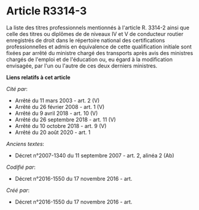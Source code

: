 # Article R3314-3

La liste des titres professionnels mentionnés à l'article R. 3314-2 ainsi que celle des titres ou diplômes de de niveaux IV
et V de conducteur routier enregistrés de droit dans le répertoire national des certifications professionnelles et admis en
équivalence de cette qualification initiale sont fixées par arrêté du ministre chargé des transports après avis des ministres
chargés de l'emploi et de l'éducation ou, eu égard à la modification envisagée, par l'un ou l'autre de ces deux derniers
ministres.

**Liens relatifs à cet article**

_Cité par_:

  - Arrêté du 11 mars 2003 - art. 2 (V)
  - Arrêté du 26 février 2008 - art. 1 (V)
  - Arrêté du 9 avril 2018 - art. 10 (V)
  - Arrêté du 26 septembre 2018 - art. 11 (V)
  - Arrêté du 10 octobre 2018 - art. 9 (V)
  - Arrêté du 20 août 2020 - art. 1

_Anciens textes_:

  - Décret n°2007-1340 du 11 septembre 2007 - art. 2, alinéa 2  (Ab)

_Codifié par_:

  - Décret n°2016-1550 du 17 novembre 2016 - art.

_Créé par_:

  - Décret n°2016-1550 du 17 novembre 2016 - art.
